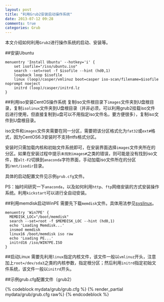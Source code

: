 ```yaml
---
layout: post
title: "利用Grub2安装启动操作系统"
date: 2013-07-12 09:28
comments: true
categories: Grub
---
```

本文介绍如何利用`Grub2`进行操作系统的启动、安装等。

<!--more-->

##安装Ubuntu

```
menuentry 'Install Ubuntu' --hotkey='i' {
    set isofile="/iso/ubuntu.iso"
    search --set=root -f $isofile --hint (hd0,1)
    loopback loop $isofile
    linux (loop)/casper/vmlinuz boot=casper iso-scan/filename=$isofile noprompt noeject
    initrd (loop)/casper/initrd.lz
}
```

##利用iso安装CentOS操作系统
复制iso文件根目录下`images`文件夹到U盘根目录，复制`isolinux`文件夹到U盘根目录（并非必须，可以利用grub2挂载iso文件后进行使用，但直接复制到u盘可以不用指定iso文件名，要方便很多），复制iso文件到U盘根目录。

iso文件和`images`文件夹需要在同一分区，需要把该分区格式化为`fat32`或`ext#`格式，因为CentOS6.3安装时不支持ntfs格式分区。

安装时只需加载内核和初始文件系统即可，在安装界面选择`images`文件夹所在的分区。如果在安装过程中提示`未找到images#`之类的错误，则可能是没有找到iso文件，按`alt-F2`切换到`anaconda`字符界面，手动加载iso文件所在的分区到`/mnt/isodir`目录。

具体的启动配置文件见示例`grub.cfg`文件。

PS：抽时间研究一下`anaconda`，以及如何利用`http`、`ftp`网络安装的方式安装操作系统。利用`kickstart`可以进行全自动安装。

##利用memdisk启动WinPE
需要先下载`memdisk`文件。具体用法参见[syslinux](http://www.syslinux.org/wiki/index.php/MEMDISK)。

```
menuentry 'Win7PE' {
  MEMDISK_LOC="/boot/memdisk"
  search --set=root -f $MEMDISK_LOC --hint (hd0,1)
  echo 'Loading Memdisk...'
  insmod memdisk
  linux16 /boot/memdisk iso raw
  echo 'Loading PE...'
  initrd16 /iso/WIN7PE.ISO
}
```

##启动Linux
需要先利用`linux`指定内核文件，该文件一般以`vmlinuz`开头，注意加上`root=/dev/sda3`之类的内核参数，指定根分区；然后利用`initrd`指定初始文件系统，该文件一般以`initrd`开头。

##示例grub.cfg配置文件（grub2）

{% codeblock mydata/grub/grub.cfg %}
	{% render_partial mydata/grub/grub.cfg raw%}
{% endcodeblock %}

